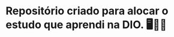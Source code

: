 # Repositório criado para alocar o estudo que aprendi na DIO. :desktop_computer::pray::blue_heart:	

